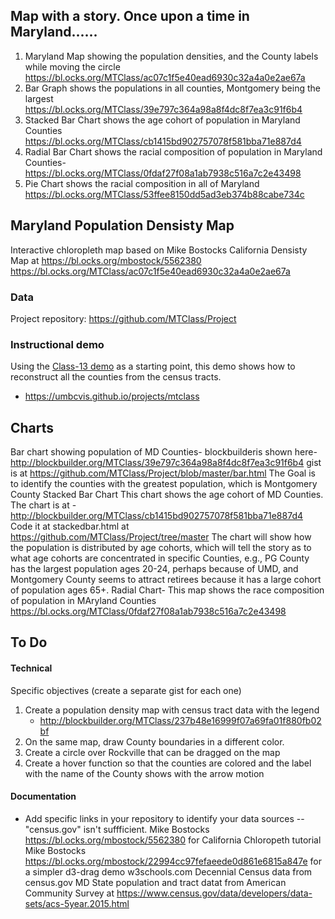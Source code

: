 ## Map with a story.  Once upon a time in Maryland......
1. Maryland Map showing the population densities, and the County labels while moving the circle
https://bl.ocks.org/MTClass/ac07c1f5e40ead6930c32a4a0e2ae67a
2. Bar Graph shows the populations in all counties, Montgomery being the largest
https://bl.ocks.org/MTClass/39e797c364a98a8f4dc8f7ea3c91f6b4
3. Stacked Bar Chart shows the age cohort of population in Maryland Counties
https://bl.ocks.org/MTClass/cb1415bd902757078f581bba71e887d4
4. Radial Bar Chart shows the racial composition of population in Maryland Counties-
https://bl.ocks.org/MTClass/0fdaf27f08a1ab7938c516a7c2e43498
5. Pie Chart shows the racial composition in all of Maryland
https://bl.ocks.org/MTClass/53ffee8150dd5ad3eb374b88cabe734c

## Maryland Population Densisty Map

Interactive chloropleth map based on Mike Bostocks California Densisty Map at https://bl.ocks.org/mbostock/5562380
https://bl.ocks.org/MTClass/ac07c1f5e40ead6930c32a4a0e2ae67a


### Data

Project repository: https://github.com/MTClass/Project


### Instructional demo

Using the [Class-13 demo](https://umbcvis.github.io/classes/class-12) as a starting point,
this demo shows how to reconstruct all the counties from the census tracts. 

* https://umbcvis.github.io/projects/mtclass

## Charts
Bar chart showing population of MD Counties-
blockbuilderis shown here-http://blockbuilder.org/MTClass/39e797c364a98a8f4dc8f7ea3c91f6b4
gist is at https://github.com/MTClass/Project/blob/master/bar.html
The Goal is to identify the counties with the greatest population, which is Montgomery County
Stacked Bar Chart
This chart shows the age cohort of MD Counties.  The chart is at -http://blockbuilder.org/MTClass/cb1415bd902757078f581bba71e887d4
Code it at stackedbar.html at https://github.com/MTClass/Project/tree/master
The chart will show how the population is distributed by age cohorts, which
will tell the story as to what age cohorts are concentrated in specific Counties, e.g., PG County has the largest population ages 20-24, perhaps because of UMD, and Montgomery County seems to attract retirees because it has a large cohort of population ages 65+.
Radial Chart-
This map shows the race composition of population in MAryland Counties
https://bl.ocks.org/MTClass/0fdaf27f08a1ab7938c516a7c2e43498




## To Do

#### Technical

Specific objectives (create a separate gist for each one)

1. Create a population density map with census tract data with the legend 
    * http://blockbuilder.org/MTClass/237b48e16999f07a69fa01f880fb02bf
2. On the same map, draw County boundaries in a different color.
3. Create a circle over Rockville that can be dragged on the map
4. Create a hover function so that the counties are colored and the label with the name of the County shows with the arrow motion

#### Documentation

* Add specific links in your repository to identify your data sources -- "census.gov" isn't suffficient.
Mike Bostocks https://bl.ocks.org/mbostock/5562380 for California Chloropeth tutorial
Mike Bostocks https://bl.ocks.org/mbostock/22994cc97fefaeede0d861e6815a847e for a simpler d3-drag demo
w3schools.com
Decennial Census data from census.gov
MD State population and tract datat from American Community Survey at https://www.census.gov/data/developers/data-sets/acs-5year.2015.html

